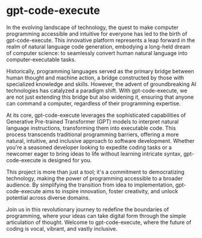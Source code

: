 # gpt-code-execute

In the evolving landscape of technology, the quest to make computer programming accessible and intuitive for everyone has led to the birth of gpt-code-execute. This innovative platform represents a leap forward in the realm of natural language code generation, embodying a long-held dream of computer science: to seamlessly convert human natural language into computer-executable tasks.

Historically, programming languages served as the primary bridge between human thought and machine action, a bridge constructed by those with specialized knowledge and skills. However, the advent of groundbreaking AI technologies has catalyzed a paradigm shift. With gpt-code-execute, we are not just extending this bridge but also widening it, ensuring that anyone can command a computer, regardless of their programming expertise.

At its core, gpt-code-execute leverages the sophisticated capabilities of Generative Pre-trained Transformer (GPT) models to interpret natural language instructions, transforming them into executable code. This process transcends traditional programming barriers, offering a more natural, intuitive, and inclusive approach to software development. Whether you're a seasoned developer looking to expedite coding tasks or a newcomer eager to bring ideas to life without learning intricate syntax, gpt-code-execute is designed for you.

This project is more than just a tool; it's a commitment to democratizing technology, making the power of programming accessible to a broader audience. By simplifying the transition from idea to implementation, gpt-code-execute aims to inspire innovation, foster creativity, and unlock potential across diverse domains.

Join us in this revolutionary journey to redefine the boundaries of programming, where your ideas can take digital form through the simple articulation of thought. Welcome to gpt-code-execute, where the future of coding is vocal, vibrant, and vastly inclusive.
